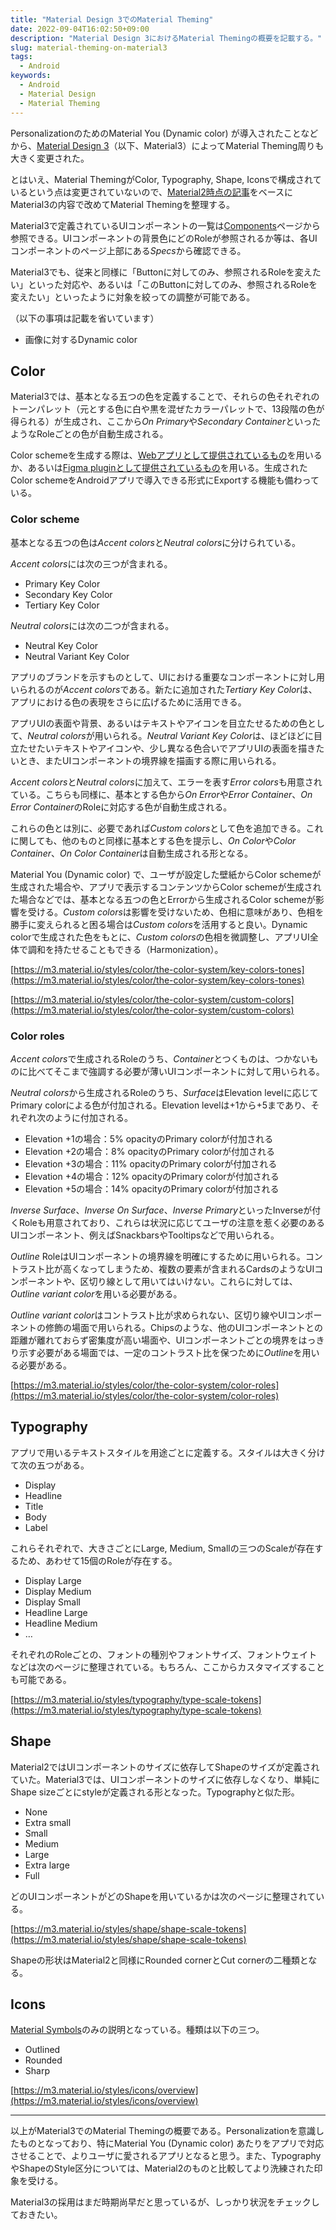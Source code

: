 ```yaml
---
title: "Material Design 3でのMaterial Theming"
date: 2022-09-04T16:02:50+09:00
description: "Material Design 3におけるMaterial Themingの概要を記載する。"
slug: material-theming-on-material3
tags:
  - Android
keywords:
  - Android
  - Material Design
  - Material Theming
---
```


PersonalizationのためのMaterial You (Dynamic color) が導入されたことなどから、[Material Design 3](https://m3.material.io/)（以下、Material3）によってMaterial Theming周りも大きく変更された。

とはいえ、Material ThemingがColor, Typography, Shape, Iconsで構成されているという点は変更されていないので、[Material2時点の記事](https://blog.arkenous.net/material-theming)をベースにMaterial3の内容で改めてMaterial Themingを整理する。

Material3で定義されているUIコンポーネントの一覧は[Components](https://m3.material.io/components)ページから参照できる。UIコンポーネントの背景色にどのRoleが参照されるか等は、各UIコンポーネントのページ上部にある*Specs*から確認できる。

Material3でも、従来と同様に「Buttonに対してのみ、参照されるRoleを変えたい」といった対応や、あるいは「このButtonに対してのみ、参照されるRoleを変えたい」といったように対象を絞っての調整が可能である。

（以下の事項は記載を省いています）

- 画像に対するDynamic color

## Color

Material3では、基本となる五つの色を定義することで、それらの色それぞれのトーンパレット（元とする色に白や黒を混ぜたカラーパレットで、13段階の色が得られる）が生成され、ここから*On Primary*や*Secondary Container*といったようなRoleごとの色が自動生成される。

Color schemeを生成する際は、[Webアプリとして提供されているもの](https://m3.material.io/theme-builder#/custom)を用いるか、あるいは[Figma pluginとして提供されているもの](https://www.figma.com/community/plugin/1034969338659738588)を用いる。生成されたColor schemeをAndroidアプリで導入できる形式にExportする機能も備わっている。

### Color scheme

基本となる五つの色は*Accent colors*と*Neutral colors*に分けられている。

*Accent colors*には次の三つが含まれる。

- Primary Key Color
- Secondary Key Color
- Tertiary Key Color

*Neutral colors*には次の二つが含まれる。

- Neutral Key Color
- Neutral Variant Key Color

アプリのブランドを示すものとして、UIにおける重要なコンポーネントに対し用いられるのが*Accent colors*である。新たに追加された*Tertiary Key Color*は、アプリにおける色の表現をさらに広げるために活用できる。

アプリUIの表面や背景、あるいはテキストやアイコンを目立たせるための色として、*Neutral colors*が用いられる。*Neutral Variant Key Color*は、ほどほどに目立たせたいテキストやアイコンや、少し異なる色合いでアプリUIの表面を描きたいとき、またUIコンポーネントの境界線を描画する際に用いられる。

*Accent colors*と*Neutral colors*に加えて、エラーを表す*Error colors*も用意されている。こちらも同様に、基本とする色から*On Error*や*Error Container*、*On Error Container*のRoleに対応する色が自動生成される。

これらの色とは別に、必要であれば*Custom colors*として色を追加できる。これに関しても、他のものと同様に基本とする色を提示し、*On Color*や*Color Container*、*On Color Container*は自動生成される形となる。

Material You (Dynamic color) で、ユーザが設定した壁紙からColor schemeが生成された場合や、アプリで表示するコンテンツからColor schemeが生成された場合などでは、基本となる五つの色とErrorから生成されるColor schemeが影響を受ける。*Custom colors*は影響を受けないため、色相に意味があり、色相を勝手に変えられると困る場合は*Custom colors*を活用すると良い。Dynamic colorで生成された色をもとに、*Custom colors*の色相を微調整し、アプリUI全体で調和を持たせることもできる（Harmonization）。

[https://m3.material.io/styles/color/the-color-system/key-colors-tones](https://m3.material.io/styles/color/the-color-system/key-colors-tones)

[https://m3.material.io/styles/color/the-color-system/custom-colors](https://m3.material.io/styles/color/the-color-system/custom-colors)

### Color roles

*Accent colors*で生成されるRoleのうち、*Container*とつくものは、つかないものに比べてそこまで強調する必要が薄いUIコンポーネントに対して用いられる。

*Neutral colors*から生成されるRoleのうち、*Surface*はElevation levelに応じてPrimary colorによる色が付加される。Elevation levelは+1から+5まであり、それぞれ次のように付加される。

- Elevation +1の場合：5% opacityのPrimary colorが付加される
- Elevation +2の場合：8% opacityのPrimary colorが付加される
- Elevation +3の場合：11% opacityのPrimary colorが付加される
- Elevation +4の場合：12% opacityのPrimary colorが付加される
- Elevation +5の場合：14% opacityのPrimary colorが付加される

*Inverse Surface*、*Inverse On Surface*、*Inverse Primary*といったInverseが付くRoleも用意されており、これらは状況に応じてユーザの注意を惹く必要のあるUIコンポーネント、例えばSnackbarsやTooltipsなどで用いられる。

*Outline* RoleはUIコンポーネントの境界線を明確にするために用いられる。コントラスト比が高くなってしまうため、複数の要素が含まれるCardsのようなUIコンポーネントや、区切り線として用いてはいけない。これらに対しては、*Outline variant color*を用いる必要がある。

*Outline variant color*はコントラスト比が求められない、区切り線やUIコンポーネントの修飾の場面で用いられる。Chipsのような、他のUIコンポーネントとの距離が離れておらず密集度が高い場面や、UIコンポーネントごとの境界をはっきり示す必要がある場面では、一定のコントラスト比を保つために*Outline*を用いる必要がある。

[https://m3.material.io/styles/color/the-color-system/color-roles](https://m3.material.io/styles/color/the-color-system/color-roles)

## Typography

アプリで用いるテキストスタイルを用途ごとに定義する。スタイルは大きく分けて次の五つがある。

- Display
- Headline
- Title
- Body
- Label

これらそれぞれで、大きさごとにLarge, Medium, Smallの三つのScaleが存在するため、あわせて15個のRoleが存在する。

- Display Large
- Display Medium
- Display Small
- Headline Large
- Headline Medium
- …

それぞれのRoleごとの、フォントの種別やフォントサイズ、フォントウェイトなどは次のページに整理されている。もちろん、ここからカスタマイズすることも可能である。

[https://m3.material.io/styles/typography/type-scale-tokens](https://m3.material.io/styles/typography/type-scale-tokens)

## Shape

Material2ではUIコンポーネントのサイズに依存してShapeのサイズが定義されていた。Material3では、UIコンポーネントのサイズに依存しなくなり、単純にShape sizeごとにstyleが定義される形となった。Typographyと似た形。

- None
- Extra small
- Small
- Medium
- Large
- Extra large
- Full

どのUIコンポーネントがどのShapeを用いているかは次のページに整理されている。

[https://m3.material.io/styles/shape/shape-scale-tokens](https://m3.material.io/styles/shape/shape-scale-tokens)

Shapeの形状はMaterial2と同様にRounded cornerとCut cornerの二種類となる。

## Icons

[Material Symbols](https://fonts.google.com/icons?icon.set=Material+Symbols)のみの説明となっている。種類は以下の三つ。

- Outlined
- Rounded
- Sharp

[https://m3.material.io/styles/icons/overview](https://m3.material.io/styles/icons/overview)

---

以上がMaterial3でのMaterial Themingの概要である。Personalizationを意識したものとなっており、特にMaterial You (Dynamic color) あたりをアプリで対応させることで、よりユーザに愛されるアプリとなると思う。また、TypographyやShapeのStyle区分については、Material2のものと比較してより洗練された印象を受ける。

Material3の採用はまだ時期尚早だと思っているが、しっかり状況をチェックしておきたい。

